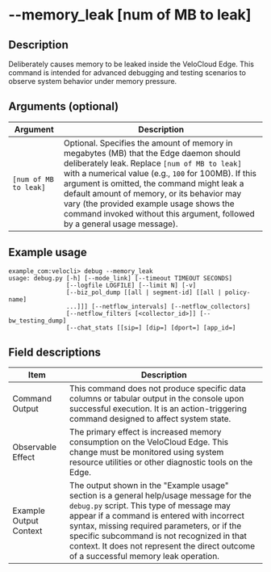 #	--memory_leak [num of MB to leak]

##	Description
Deliberately causes memory to be leaked inside the VeloCloud Edge. This command is intended for advanced debugging and testing scenarios to observe system behavior under memory pressure.

##  Arguments (optional)
| Argument            | Description |
|---------------------|-------------|
| `[num of MB to leak]` | Optional. Specifies the amount of memory in megabytes (MB) that the Edge daemon should deliberately leak. Replace `[num of MB to leak]` with a numerical value (e.g., `100` for 100MB). If this argument is omitted, the command might leak a default amount of memory, or its behavior may vary (the provided example usage shows the command invoked without this argument, followed by a general usage message). |

##  Example usage
```
example_com:velocli> debug --memory_leak
usage: debug.py [-h] [--mode_link] [--timeout TIMEOUT SECONDS]
                [--logfile LOGFILE] [--limit N] [-v]
                [--biz_pol_dump [[all | segment-id] [[all | policy-name]
                ...]]] [--netflow_intervals] [--netflow_collectors]
                [--netflow_filters [<collector_id>]] [--bw_testing_dump]
                [--chat_stats [[sip=] [dip=] [dport=] [app_id=]
```

##  Field descriptions
| Item                  | Description |
|-----------------------|-------------|
| Command Output        | This command does not produce specific data columns or tabular output in the console upon successful execution. It is an action-triggering command designed to affect system state. |
| Observable Effect     | The primary effect is increased memory consumption on the VeloCloud Edge. This change must be monitored using system resource utilities or other diagnostic tools on the Edge. |
| Example Output Context| The output shown in the "Example usage" section is a general help/usage message for the `debug.py` script. This type of message may appear if a command is entered with incorrect syntax, missing required parameters, or if the specific subcommand is not recognized in that context. It does not represent the direct outcome of a successful memory leak operation. |